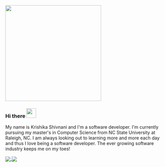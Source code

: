<img src="https://raw.githubusercontent.com/Krishika510/Krishika510/master/SDE_mov_to_gif.gif" width="300px">

### Hi there <img src="https://raw.githubusercontent.com/MartinHeinz/MartinHeinz/master/wave.gif" width="30px">

My name is Krishika Shivnani and I'm a software developer. I'm currently pursuing my master's in Computer Science from NC State University at Raleigh, NC. 
I am always looking out to learning more and more each day and thus I love being a software developer. The ever growing software industry keeps me on my toes!

<a href="https://github.com/anuraghazra/github-readme-stats">
<img align="center" src="https://github-readme-stats.vercel.app/api/top-langs/?username=Krishika510&count_private=true&show_icons=true&theme=dark&border_color=white&height=300px" />
  </a>
  <a href="https://github.com/anuraghazra/convoychat">
  <img align="center" src="https://github-readme-stats.vercel.app/api/?username=Krishika510&count_private=true&show_icons=true&theme=dark&include_all_commits=true&border_color=white" />
  </a>

<!--
**Krishika510/Krishika510** is a ✨ _special_ ✨ repository because its `README.md` (this file) appears on your GitHub profile.

Here are some ideas to get you started:

- 🔭 I’m currently working on ...
- 🌱 I’m currently learning ...
- 👯 I’m looking to collaborate on ...
- 🤔 I’m looking for help with ...
- 💬 Ask me about ...
- 📫 How to reach me: ...
- 😄 Pronouns: ...
- ⚡ Fun fact: ...
-->
